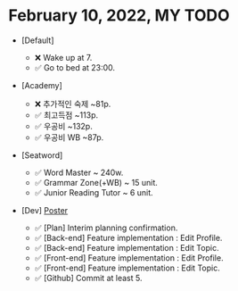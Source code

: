 # February 10, 2022, MY TODO

- [Default]

  - ❌ Wake up at 7.
  - ✅ Go to bed at 23:00.

- [Academy]

  - ❌ 추가적인 숙제 ~81p.
  - ✅ 최고득점 ~113p.
  - ✅ 우공비 ~132p.
  - ✅ 우공비 WB ~87p.

- [Seatword]

  - ✅ Word Master ~ 240w.
  - ✅ Grammar Zone(+WB) ~ 15 unit.
  - ✅ Junior Reading Tutor ~ 6 unit.

- [Dev] [Poster](https://github.com/Novelier-Webbelier/poster)

  - ✅ [Plan] Interim planning confirmation.
  - ✅ [Back-end] Feature implementation : Edit Profile.
  - ✅ [Back-end] Feature implementation : Edit Topic.
  - ✅ [Front-end] Feature implementation : Edit Profile.
  - ✅ [Front-end] Feature implementation : Edit Topic.
  - ✅ [Github] Commit at least 5.
